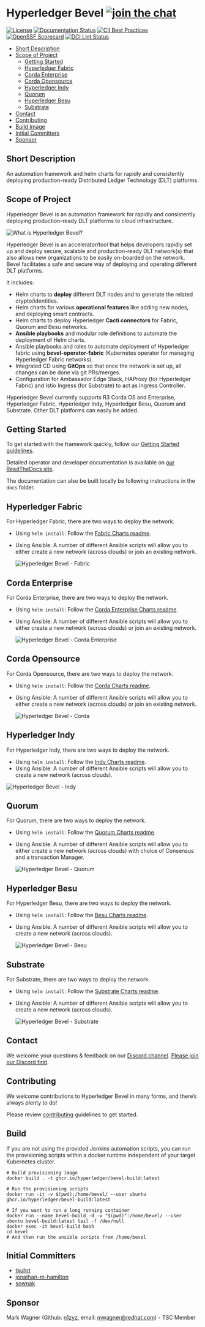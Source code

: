 # Hyperledger Bevel [![join the chat][chat-image]][chat-url]

[chat-url]: https://discord.gg/hyperledger
[chat-image]: https://img.shields.io/discord/905194001349627914?logo=Hyperledger&style=plastic.svg

[![License](https://img.shields.io/badge/License-Apache%202.0-blue.svg)](LICENSE) [![Documentation Status](https://readthedocs.org/projects/hyperledger-bevel/badge/?version=latest)](https://hyperledger-bevel.readthedocs.io/en/latest/?badge=latest) [![CII Best Practices](https://bestpractices.coreinfrastructure.org/projects/3548/badge)](https://bestpractices.coreinfrastructure.org/projects/3548)
 [![OpenSSF Scorecard](https://api.scorecard.dev/projects/github.com/hyperledger/bevel/badge)](https://scorecard.dev/viewer/?uri=github.com/hyperledger/bevel)
[![DCI Lint Status](https://github.com/hyperledger/bevel/actions/workflows/dci_lint.yml/badge.svg)](https://github.com/hyperledger/bevel/actions/workflows/dci_lint.yml)

- [Short Description](#short-description)
- [Scope of Project](#scope-of-project)
  - [Getting Started](#getting-started)
  - [Hyperledger Fabric](#hyperledger-fabric)
  - [Corda Enterprise](#corda-enterprise)
  - [Corda Opensource](#corda-opensource)
  - [Hyperledger Indy](#hyperledger-indy)
  - [Quorum](#quorum)
  - [Hyperledger Besu](#hyperledger-besu)
  - [Substrate](#substrate)
- [Contact](#contact)
- [Contributing](#contributing)
- [Build Image](#build)
- [Initial Committers](#initial-committers)
- [Sponsor](#sponsor)

## Short Description
An automation framework and helm charts for rapidly and consistently deploying production-ready Distributed Ledger Technology (DLT) platforms.

## Scope of Project
Hyperledger Bevel is an automation framework for rapidly and consistently deploying production-ready DLT platforms to cloud infrastructure.

![What is Hyperledger Bevel?](./docs/images/hyperledger-bevel-overview.png "What is Hyperledger Bevel?")

Hyperledger Bevel is an accelerator/tool that helps developers rapidly set up and deploy secure, scalable and production-ready DLT network(s) that also allows new organizations to be easily on-boarded on the network. Bevel facilitates a safe and secure way of deploying and operating different DLT platforms.

It includes: 
- Helm charts to **deploy** different DLT nodes and to generate the related crypto/identities. 
- Helm charts for various **operational features** like adding new nodes, and deploying smart contracts.
- Helm charts to deploy Hyperledger **Cacti connectors** for Fabric, Quorum and Besu networks. 
- **Ansible playbooks** and modular role definitions to automate the deployment of Helm charts.
- Ansible playbooks and roles to automate deployment of Hyperledger fabric using  **bevel-operator-fabric** (Kubernetes operator for managing Hyperledger Fabric networks).
- Integrated CD using **GitOps** so that once the network is set up, all changes can be done via git PRs/merges.
- Configuration for Ambassador Edge Stack, HAProxy (for Hyperledger Fabric) and Istio Ingress (for Substrate) to act as Ingress Controller. 

Hyperledger Bevel currently supports R3 Corda OS and Enterprise, Hyperledger Fabric, Hyperledger Indy, Hyperledger Besu, Quorum and Substrate. Other DLT platforms can easily be added.

## Getting Started

To get started with the framework quickly, follow our [Getting Started guidelines](https://hyperledger-bevel.readthedocs.io/en/latest/getting-started/prerequisites/).

Detailed operator and developer documentation is available on [our ReadTheDocs site](https://hyperledger-bevel.readthedocs.io/en/latest/index.html).

The documentation can also be built locally be following instructions in the `docs` folder.

## Hyperledger Fabric
For Hyperledger Fabric, there are two ways to deploy the network.

- Using `helm install`: Follow the [Fabric Charts readme](./platforms/hyperledger-fabric/charts/README.md).
- Using Ansible: A number of different Ansible scripts will allow you to either create a new network (across clouds) or join an existing network.

  ![Hyperledger Bevel - Fabric](./docs/images/hyperledger-bevel-fabric.png "Hyperledger Bevel for Hyperledger Fabric")

## Corda Enterprise
For Corda Enterprise, there are two ways to deploy the network.

- Using `helm install`: Follow the [Corda Enterprise Charts readme](./platforms/r3-corda-ent/charts/README.md).
- Using Ansible: A number of different Ansible scripts will allow you to either create a new network (across clouds) or join an existing network.

  ![Hyperledger Bevel - Corda Enterprise](./docs/images/hyperledger-bevel-corda-ent.png "Hyperledger Bevel for Corda Enterprise")

## Corda Opensource
For Corda Opensource, there are two ways to deploy the network.

-  Using `helm install`: Follow the [Corda Charts readme](./platforms/r3-corda/charts/README.md).
- Using Ansible: A number of different Ansible scripts will allow you to either create a new network (across clouds) or join an existing network.

  ![Hyperledger Bevel - Corda](./docs/images/hyperledger-bevel-corda.png "Hyperledger Bevel for Corda")

## Hyperledger Indy
For Hyperledger Indy, there are two ways to deploy the network.

- Using `helm install`: Follow the [Indy Charts readme](./platforms/hyperledger-indy/charts/README.md).
- Using Ansible: A number of different Ansible scripts will allow you to create a new network (across clouds).

![Hyperledger Bevel - Indy](./docs/images/hyperledger-bevel-indy.png "Hyperledger Bevel for Hyperledger Indy")

## Quorum
For Quorum, there are two ways to deploy the network.

- Using `helm install`: Follow the [Quorum Charts readme](./platforms/quorum/charts/README.md).
- Using Ansible: A number of different Ansible scripts will allow you to either create a new network (across clouds) with choice of Consensus and a transaction Manager.

  ![Hyperledger Bevel - Quorum](./docs/images/hyperledger-bevel-quorum.png "Hyperledger Bevel for Quorum")

## Hyperledger Besu
For Hyperledger Besu, there are two ways to deploy the network.

- Using `helm install`: Follow the [Besu Charts readme](./platforms/hyperledger-besu/charts/README.md).
- Using Ansible: A number of different Ansible scripts will allow you to create a new network (across clouds).

  ![Hyperledger Bevel - Besu](./docs/images/hyperledger-bevel-besu.png "Hyperledger Bevel for Hyperledger Besu")

## Substrate
For Substrate, there are two ways to deploy the network.

- Using `helm install`: Follow the [Substrate Charts readme](./platforms/substrate/charts/README.md).
- Using Ansible: A number of different Ansible scripts will allow you to create a new network (across clouds).

  ![Hyperledger Bevel - Substrate](./docs/images/hyperledger-bevel-substrate.png "Hyperledger Bevel for Substrate")

## Contact
We welcome your questions & feedback on our [Discord channel](https://discord.com/channels/905194001349627914/941739691336679454). [Please join our Discord first](https://discord.gg/hyperledger).

## Contributing
We welcome contributions to Hyperledger Bevel in many forms, and there’s always plenty to do!

Please review [contributing](./CONTRIBUTING.md) guidelines to get started.

## Build
If you are not using the provided Jenkins automation scripts, you can run the provisioning scripts within a docker runtime independent of your target Kubernetes cluster.
```
# Build provisioning image
docker build . -t ghcr.io/hyperledger/bevel-build:latest

# Run the provisioning scripts
docker run -it -v $(pwd):/home/bevel/ --user ubuntu ghcr.io/hyperledger/bevel-build:latest

# If you want to run a long running container
docker run --name bevel-build -d -v "$(pwd)":/home/bevel/ --user ubuntu bevel-build:latest tail -f /dev/null
docker exec -it bevel-build bash
cd bevel
# And then run the ansible scripts from /home/bevel
```

## Initial Committers
- [tkuhrt](https://github.com/tkuhrt)
- [jonathan-m-hamilton](https://github.com/jonathan-m-hamilton)
- [sownak](https://github.com/sownak)


## Sponsor
Mark Wagner (Github: [n1zyz](https://github.com/n1zyz), email: [mwagner@redhat.com](mailto:mwagner@redhat.com)) - TSC Member
